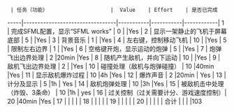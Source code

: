      | 任务（功能）                    |  Value    | Effort    | 是否已完成  
-----|---------------------------------|-----------|-----------|------------|
1    | 完成SFML配置，显示“SFML works”  | 0         |           |Yes         |
2    | 显示一架静止的飞机于屏幕底部    | 5         |           |Yes         |
3    | 背景音乐                        | 1         |           |Yes         |
4    | 左右键，控制移动飞机            | 10        |           |Yes         |
5    | 限制左右边界                    | 1         |           |Yes         |
6    | 空格键开炮，显示运动的炮弹      | 5         |           |Yes         |
7    | 炮弹飞出边界处理                | 2         |20min           |Yes            |
8    | 随机产生敌机，并向下运动        | 10        |           |Yes         |
9    | 敌机飞出边界处理                | 2         |           |Yes            |
10   | 碰撞处理（敌机与炮弹碰撞）      | 10        |40min           |Yes            |
11   | 显示敌机爆炸过程                | 10        |4h           |Yes            |
12   | 爆炸声音                        | 2         |20min           |  Yes          |
13   | 计分及显示                      | 5         |1h           | Yes           |
14   | 敌机炮弹处理                    | 10        |3h           |Yes            |
15   | 被敌机击中处理（炸毁、3条命）         | 10        |1h           | yes          |
16   | 过关控制（过关需要计分、游戏速度控制）| 20        |40min           |Yes           |
17   |                                 |            |           |           |
18   |                                 |            |           |           |
19   |                                 |            |           |           |
20   |                                 |            |           |           |
合计 |                                 |            |           |103

